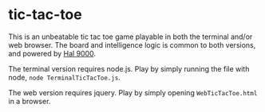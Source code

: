 tic-tac-toe
===========

This is an unbeatable tic tac toe game playable in both the terminal and/or web browser. The board and intelligence logic is common to both versions, and powered by [Hal 9000](https://www.youtube.com/watch?v=ARJ8cAGm6JE).

The terminal version requires node.js. Play by simply running the file with node, `node TerminalTicTacToe.js`.

The web version requires jquery. Play by simply opening `WebTicTacToe.html` in a browser.
